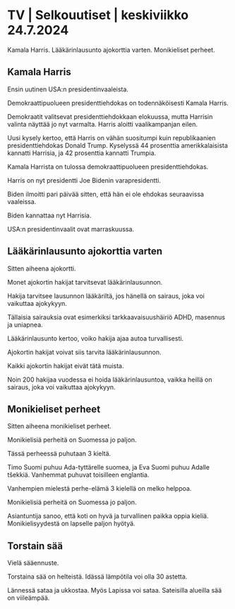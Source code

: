 # TV \| Selkouutiset \| keskiviikko 24.7.2024

Kamala Harris. Lääkärinlausunto ajokorttia varten. Monikieliset perheet.

## Kamala Harris

Ensin uutinen USA:n presidentinvaaleista.

Demokraattipuolueen presidenttiehdokas on todennäköisesti Kamala Harris.

Demokraatit valitsevat presidenttiehdokkaan elokuussa, mutta Harrisin valinta näyttää jo nyt varmalta. Harris aloitti vaalikampanjan eilen.

Uusi kysely kertoo, että Harris on vähän suositumpi kuin republikaanien presidenttiehdokas Donald Trump. Kyselyssä 44 prosenttia amerikkalaisista kannatti Harrisia, ja 42 prosenttia kannatti Trumpia.

Kamala Harrista on tulossa demokraattipuolueen presidenttiehdokas.

Harris on nyt presidentti Joe Bidenin varapresidentti.

Biden ilmoitti pari päivää sitten, että hän ei ole ehdokas seuraavissa vaaleissa.

Biden kannattaa nyt Harrisia.

USA:n presidentinvaalit ovat marraskuussa.

## Lääkärinlausunto ajokorttia varten

Sitten aiheena ajokortti.

Monet ajokortin hakijat tarvitsevat lääkärinlausunnon.

Hakija tarvitsee lausunnon lääkäriltä, jos hänellä on sairaus, joka voi vaikuttaa ajokykyyn.

Tällaisia sairauksia ovat esimerkiksi tarkkaavaisuushäiriö ADHD, masennus ja uniapnea.

Lääkärinlausunto kertoo, voiko hakija ajaa autoa turvallisesti.

Ajokortin hakijat voivat siis tarvita lääkärinlausunnon.

Kaikki ajokortin hakijat eivät tätä muista.

Noin 200 hakijaa vuodessa ei hoida lääkärinlausuntoa, vaikka heillä on sairaus, joka voi vaikuttaa ajokykyyn.

## Monikieliset perheet

Sitten aiheena monikieliset perheet.

Monikielisiä perheitä on Suomessa jo paljon.

Tässä perheessä puhutaan 3 kieltä.

Timo Suomi puhuu Ada-tyttärelle suomea, ja Eva Suomi puhuu Adalle tšekkiä. Vanhemmat puhuvat toisilleen englantia.

Vanhempien mielestä perhe-elämä 3 kielellä on melko helppoa.

Monikielisiä perheitä on Suomessa jo paljon.

Asiantuntija sanoo, että koti on hyvä ja turvallinen paikka oppia kieliä. Monikielisyydestä on lapselle paljon hyötyä.

## Torstain sää

Vielä sääennuste.

Torstaina sää on helteistä. Idässä lämpötila voi olla 30 astetta.

Lännessä sataa ja ukkostaa. Myös Lapissa voi sataa. Sateisilla alueilla sää on viileämpää.

